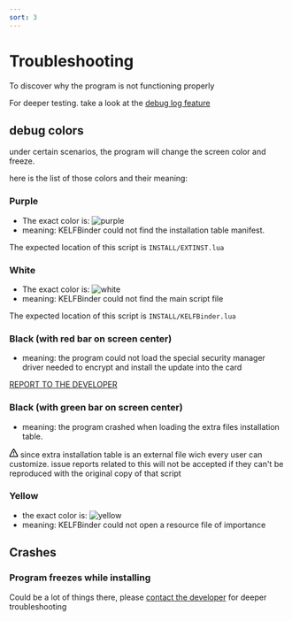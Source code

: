 ```yaml
---
sort: 3
---
```


# Troubleshooting
To discover why the program is not functioning properly

For deeper testing. take a look at the [debug log feature](./option_files.md#txtlogopt)

## debug colors
under certain scenarios, the program will change the screen color and freeze.

here is the list of those colors and their meaning:

### Purple
- The exact color is: ![purple](https://img.shields.io/badge/%20-%20-800080?style=for-the-badge)
- meaning: KELFBinder could not find the installation table manifest.

The expected location of this script is `INSTALL/EXTINST.lua`

### White
- The exact color is: ![white](https://img.shields.io/badge/%20%20%20-FFFFFF?style=for-the-badge)
- meaning: KELFBinder could not find the main script file

The expected location of this script is `INSTALL/KELFBinder.lua`

### Black (with red bar on screen center)
- meaning: the program could not load the special security manager driver needed to encrypt and install the update into the card


<a href="https://github.com/israpps/KELFBinder/issues" class="link-mktg arrow-target-mktg link-emphasis-mktg text-semibold f3-mktg">REPORT TO THE DEVELOPER</a>


### Black (with green bar on screen center)
- meaning: the program crashed when loading the extra files installation table.

<div class="flash mt-3 flash-warn">
  <!-- <%= octicon "alert" %> -->
  <svg class="octicon" xmlns="http://www.w3.org/2000/svg" viewBox="0 0 16 16" width="16" height="16"><path fill-rule="evenodd" d="M8.22 1.754a.25.25 0 00-.44 0L1.698 13.132a.25.25 0 00.22.368h12.164a.25.25 0 00.22-.368L8.22 1.754zm-1.763-.707c.659-1.234 2.427-1.234 3.086 0l6.082 11.378A1.75 1.75 0 0114.082 15H1.918a1.75 1.75 0 01-1.543-2.575L6.457 1.047zM9 11a1 1 0 11-2 0 1 1 0 012 0zm-.25-5.25a.75.75 0 00-1.5 0v2.5a.75.75 0 001.5 0v-2.5z"></path></svg>
  since extra installation table is an external file wich every user can customize. issue reports related to this will not be accepted if they can't be reproduced with the original copy of that script
</div>

### Yellow
- the exact color is: ![yellow](https://img.shields.io/badge/%20%20%20%20%20%20-%20%20%20%20%20-ffff00?style=for-the-badge)
- meaning: KELFBinder could not open a resource file of importance

## Crashes

### Program freezes while installing
Could be a lot of things there, please [contact the developer](https://github.com/israpps/KELFBinder/issues) for deeper troubleshooting
